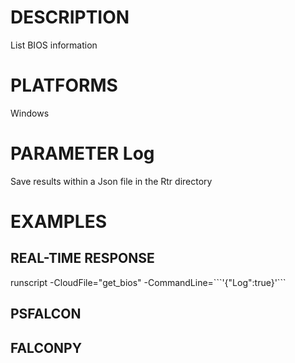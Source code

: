 # DESCRIPTION
List BIOS information

# PLATFORMS
Windows

# PARAMETER Log
Save results within a Json file in the Rtr directory

# EXAMPLES

## REAL-TIME RESPONSE
runscript -CloudFile="get_bios" -CommandLine=\`\`\`'{"Log":true}'\`\`\`

## PSFALCON

## FALCONPY
